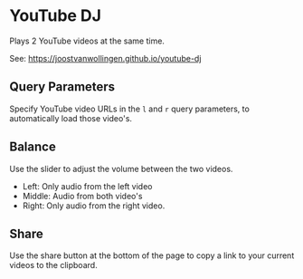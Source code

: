 # YouTube DJ

Plays 2 YouTube videos at the same time.

See: <https://joostvanwollingen.github.io/youtube-dj>

## Query Parameters

Specify YouTube video URLs in the `l` and `r` query parameters, to automatically load those video's.

## Balance

Use the slider to adjust the volume between the two videos.

- Left: Only audio from the left video
- Middle: Audio from both video's
- Right: Only audio from the right video.

## Share

Use the share button at the bottom of the page to copy a link to your current videos to the clipboard.
